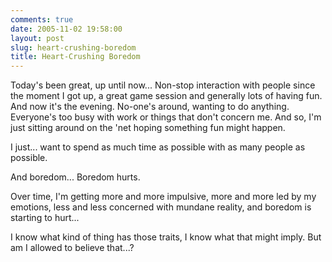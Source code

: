 ```yaml
---
comments: true
date: 2005-11-02 19:58:00
layout: post
slug: heart-crushing-boredom
title: Heart-Crushing Boredom
---
```


Today's been great, up until now...  Non-stop interaction with people since the moment I got up, a great game session and generally lots of having fun.  And now it's the evening.  No-one's around, wanting to do anything.  Everyone's too busy with work or things that don't concern me.  And so, I'm just sitting around on the 'net hoping something fun might happen.  

I just... want to spend as much time as possible with as many people as possible.  

And boredom...  Boredom hurts.  

Over time, I'm getting more and more impulsive, more and more led by my emotions, less and less concerned with mundane reality, and boredom is starting to hurt...  

I know what kind of thing has those traits, I know what that might imply.  But am I allowed to believe that...?
